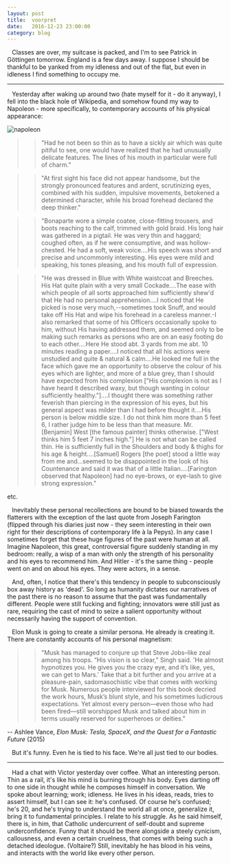 ```yaml
---
layout: post
title:  voorpret
date:   2016-12-23 23:00:00
category: blog
---
```

&ensp; Classes are over, my suitcase is packed, and I'm to see Patrick in Göttingen tomorrow. England is a few days away. I suppose I should be thankful to be yanked from my idleness and out of the flat, but even in idleness I find something to occupy me.

-----

&ensp; Yesterday after waking up around two (hate myself for it - do it anyway), I fell into the black hole of Wikipedia, and somehow found my way to Napoleon - more specifically, to contemporary accounts of his physical appearance:

![napoleon](http://www.napoleon-series.org/images/research/napoleon/napoleonitaly.jpg)

>>"Had he not been so thin as to have a sickly air which was quite pitiful to see, one would have realized that he had unusually delicate features. The lines of his mouth in particular were full of charm."

>>"At first sight his face did not appear handsome, but the strongly pronounced features and ardent, scrutinizing eyes, combined with his sudden, impulsive movements, betokened a determined character, while his broad forehead declared the deep thinker."

>>"Bonaparte wore a simple coatee, close-fitting trousers, and boots reaching to the calf, trimmed with gold braid. His long hair was gathered in a pigtail. He was very thin and haggard; coughed often, as if he were consumptive, and was hollow-chested. He had a soft, weak voice....His speech was short and precise and uncommonly interesting. His eyes were mild and speaking, his tones pleasing, and his mouth full of expression.

>>"He was dressed in Blue with White waistcoat and Breeches. His Hat quite plain with a very small Cockade....The ease with which people of all sorts approached him sufficiently shew'd that He had no personal apprehension....I noticed that He picked is nose very much,--sometimes took Snuff, and would take off His Hat and wipe his forehead in a careless manner.-I also remarked that some of his Officers occasionally spoke to him, without His having addressed them, and seemed only to be making such remarks as persons who are on an easy footing do to each other....Here He stood abt. 3 yards from me abt. 10 minutes reading a paper....I noticed that all his actions were unstudied and quite & natural & calm....He looked me full in the face which gave me an opportunity to observe the colour of his eyes which are lighter, and more of a blue grey, than I should have expected from his complexion ["His complexion is not as I have heard it described waxy, but though wanting in colour sufficiently healthy."]....I thought there was something rather feverish than piercing in the expression of his eyes, but his general aspect was milder than I had before thought it....His person is below middle size. I do not think him more than 5 feet 6, I rather judge him to be less than that measure. Mr. [Benjamin] West [the famous painter] thinks otherwise. ["West thinks him 5 feet 7 inches high."] He is not what can be called thin. He is sufficiently full in the Shoulders and body & thighs for his age & height....[Samuel] Rogers [the poet] stood a little way from me and...seemed to be disappointed in the look of his Countenance and said it was that of a little Italian....[Farington observed that Napoleon] had no eye-brows, or eye-lash to give strong expression."

etc.

&ensp; Inevitably these personal recollections are bound to be biased towards the flatterers with the exception of the last quote from Joseph Farington (flipped through his diaries just now - they seem interesting in their own right for their descriptions of contemporary life à la Pepys). In any case I sometimes forget that these huge figures of the past were human at all. Imagine Napoleon, this great, controversial figure suddenly standing in my bedroom: really, a wisp of a man with only the strength of his personality and his eyes to recommend him. And Hitler - it's the same thing - people went on and on about his eyes. They were actors, in a sense.

&ensp; And, often, I notice that there's this tendency in people to subconsciously box away history as 'dead'. So long as humanity dictates our narratives of the past there is no reason to assume that the past was fundamentally different. People were still fucking and fighting; innovators were still just as rare, requiring the cast of mind to seize a salient opportunity without necessarily having the support of convention.

&ensp; Elon Musk is going to create a similar persona. He already is creating it. There are constantly accounts of his personal magnetism:

>>"Musk has managed to conjure up that Steve Jobs–like zeal among his troops. “His vision is so clear,” Singh said. 'He almost hypnotizes you. He gives you the crazy eye, and it’s like, yes, we can get to Mars.' Take that a bit further and you arrive at a pleasure-pain, sadomasochistic vibe that comes with working for Musk. Numerous people interviewed for this book decried the work hours, Musk’s blunt style, and his sometimes ludicrous expectations. Yet almost every person—even those who had been fired—still worshipped Musk and talked about him in terms usually reserved for superheroes or deities."

-- Ashlee Vance, *Elon Musk: Tesla, SpaceX, and the Quest for a Fantastic Future* (2015)

&ensp; But it's funny. Even he is tied to his face. We're all just tied to our bodies.

-----
&ensp; Had a chat with Victor yesterday over coffee. What an interesting person. Thin as a rail, it's like his mind is burning through his body. Eyes darting off to one side in thought while he composes himself in conversation. We spoke about learning; work; idleness. He lives in his ideas, reads, tries to assert himself, but I can see it: he's confused. Of course he's confused; he's 20, and he's trying to understand the world all at once, generalize it, bring it to fundamental principles. I relate to his struggle. As he said himself, there is, in him, that Catholic undercurrent of self-doubt and supreme underconfidence. Funny that it should be there alongside a steely cynicism, callousness, and even a certain cruelness, that comes with being such a detached ideologue. (Voltaire?) Still, inevitably he has blood in his veins, and interacts with the world like every other person. 
